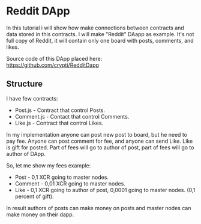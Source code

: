 # Reddit DApp

In this tutorial i will show how make connections between contracts and data stored in this contracts. 
I will make "Reddit" DAapp as example. It's not full copy of Reddit, it will contain only one board with posts, 
comments, and likes.

Source code of this DApp placed here: https://github.com/crypti/RedditDapp

## Structure

I have few contracts:

 * Post.js - Contract that control Posts.
 * Comment.js - Contact that control Comments.
 * Like.js - Contract that control Likes.

In my implementation anyone can post new post to board, but he need to pay fee. Anyone can post comment for fee, and anyone can send Like. Like is gift for posted. Part of fees will go to author of post, part of fees will go to author of DApp.

So, let me show my fees example:

  * Post - 0,1 XCR going to master nodes.
  * Comment - 0,01 XCR going to master nodes.
  * Like - 0,1 XCR going to author of post, 0,0001 going to master nodes. (0,1 percent of gift).

In result authors of posts can make money on posts and master nodes can make money on their dapp.

